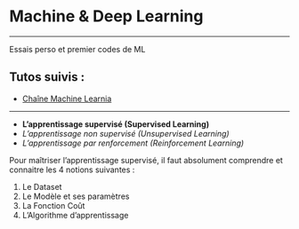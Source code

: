# Machine &amp; Deep Learning
---

Essais perso et premier codes de ML
## Tutos suivis :
 - [Chaîne Machine Learnia](https://www.youtube.com/c/MachineLearnia)
***

- **L’apprentissage supervisé (Supervised Learning)**
- _L’apprentissage non supervisé (Unsupervised Learning)_
- _L’apprentissage par renforcement (Reinforcement Learning)_

Pour maîtriser l’apprentissage supervisé, il faut absolument comprendre et connaitre les 4 notions suivantes :
1) Le Dataset
2) Le Modèle et ses paramètres
3) La Fonction Coût
4) L’Algorithme d’apprentissage
